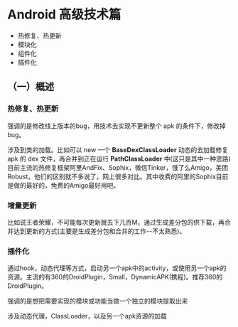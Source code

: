 # Android 高级技术篇

* 热修复、热更新  
* 模块化
* 组件化
* 插件化


## （一）概述

### 热修复、热更新

强调的是修改线上版本的bug，用技术去实现不更新整个 apk 的条件下，修改掉bug。

涉及到类的加载。比如可以 new 一个 **BaseDexClassLoader** 动态的去加载修复 apk 的 dex 文件，再合并到正在运行 **PathClassLoader** 中(这只是其中一种思路)目前主流的热修复框架阿里AndFix、Sophix，微信Tinker，饿了么Amigo，美团Robust，他们的区别就不多说了，网上很多对比。其中收费的阿里的Sophix目前是做的最好的，免费的Amigo最好用吧。


### 增量更新

比如说王者荣耀，不可能每次更新就去下几百M，通过生成差分包的供下载，再合并达到更新的方式(主要是生成差分包和合并的工作--不太熟悉)。

### 插件化

通过hook，动态代理等方式，启动另一个apk中的activity，或使用另一个apk的资源。主流的有360的DroidPlugin，Small，DynamicAPK(携程)。推荐360的DroidPlugin。

强调的是想把需要实现的模块或功能当做一个独立的模块提取出来

涉及动态代理，ClassLoader，以及另一个apk资源的加载

